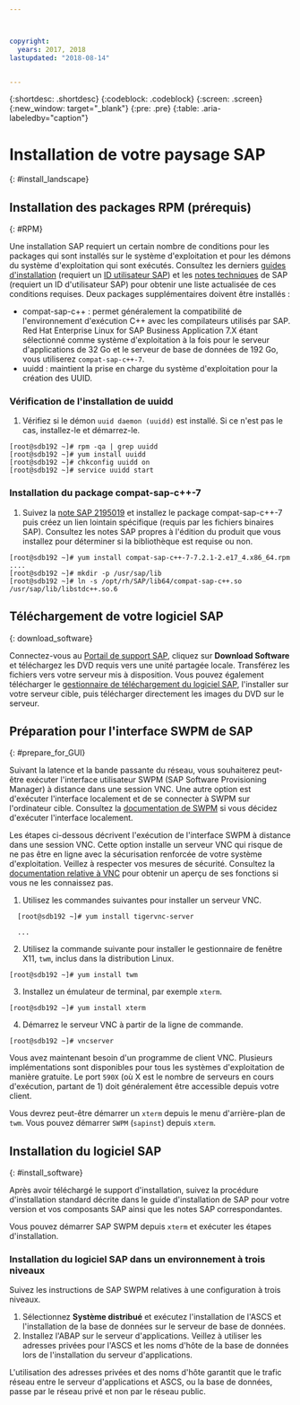 ```yaml
---



copyright:
  years: 2017, 2018
lastupdated: "2018-08-14"


---
```


{:shortdesc: .shortdesc}
{:codeblock: .codeblock}
{:screen: .screen}
{:new_window: target="_blank"}
{:pre: .pre}
{:table: .aria-labeledby="caption"}

# Installation de votre paysage SAP
{: #install_landscape}

## Installation des packages RPM (prérequis)
{: #RPM}

Une installation SAP requiert un certain nombre de conditions pour les packages qui sont installés sur le système d'exploitation et pour les démons du système d'exploitation qui sont exécutés. Consultez les derniers [guides d'installation](https://support.sap.com/software/installations.html) (requiert un [ID utilisateur SAP](/docs/infrastructure/sap-netweaver/sap-index.html#getting-started)) et les [notes techniques](https://support.sap.com/notes) de SAP (requiert un ID d'utilisateur SAP) pour obtenir une liste actualisée de ces conditions requises. Deux packages supplémentaires doivent être installés :
* compat-sap-c++ : permet généralement la compatibilité de l'environnement d'exécution C++ avec les compilateurs utilisés par SAP. Red Hat Enterprise Linux for SAP Business Application 7.X étant sélectionné comme système d'exploitation à la fois pour le serveur d'applications de 32 Go et le serveur de base de données de 192 Go, vous utiliserez `compat-sap-c++-7`.
* uuidd : maintient la prise en charge du système d'exploitation pour la création des UUID.

### Vérification de l'installation de uuidd

1. Vérifiez si le démon `uuid daemon (uuidd)` est installé. Si ce n'est pas le cas, installez-le et démarrez-le.
```
[root@sdb192 ~]# rpm -qa | grep uuidd
[root@sdb192 ~]# yum install uuidd
[root@sdb192 ~]# chkconfig uuidd on
[root@sdb192 ~]# service uuidd start
```

### Installation du package compat-sap-c++-7

1. Suivez la [note SAP 2195019](https://launchpad.support.sap.com/#/notes/2195019) et installez le package compat-sap-c++-7 puis créez un lien lointain spécifique (requis par les fichiers binaires SAP). Consultez les notes SAP propres à l'édition du produit que vous installez pour déterminer si la bibliothèque est requise ou non. 
```
[root@sdb192 ~]# yum install compat-sap-c++-7-7.2.1-2.e17_4.x86_64.rpm
....
[root@sdb192 ~]# mkdir -p /usr/sap/lib
[root@sdb192 ~]# ln -s /opt/rh/SAP/lib64/compat-sap-c++.so /usr/sap/lib/libstdc++.so.6
```

## Téléchargement de votre logiciel SAP
{: download_software}

Connectez-vous au [Portail de support SAP](https://support.sap.com/en/index.html), cliquez sur **Download Software** et téléchargez les DVD requis vers une unité partagée locale. Transférez les fichiers vers votre serveur mis à disposition. Vous pouvez également télécharger le [gestionnaire de téléchargement du logiciel SAP](https://support.sap.com/en/my-support/software-downloads.html#section_995042677), l'installer sur votre serveur cible, puis télécharger directement les images du DVD sur le serveur.

## Préparation pour l'interface SWPM de SAP
{: #prepare_for_GUI}

Suivant la latence et la bande passante du réseau, vous souhaiterez peut-être exécuter l'interface utilisateur SWPM (SAP Software Provisioning Manager) à distance dans une session VNC. Une autre option est d'exécuter l'interface localement et de se connecter à SWPM sur l'ordinateur cible. Consultez la [documentation de SWPM](https://wiki.scn.sap.com/wiki/display/SL/Software+Provisioning+Manager+1.0+and+2.0) si vous décidez d'exécuter l'interface localement.

Les étapes ci-dessous décrivent l'exécution de l'interface SWPM à distance dans une session VNC. Cette option installe un serveur VNC qui risque de ne pas être en ligne avec la sécurisation renforcée de votre système d'exploitation. Veillez à respecter vos mesures de sécurité. Consultez la [documentation relative à VNC](http://searchnetworking.techtarget.com/definition/virtual-network-computing) pour obtenir un aperçu de ses fonctions si vous ne les connaissez pas.

1. Utilisez les commandes suivantes pour installer un serveur VNC.
```
  [root@sdb192 ~]# yum install tigervnc-server

  ...
```

2. Utilisez la commande suivante pour installer le gestionnaire de fenêtre X11, `twm`, inclus dans la distribution Linux.

`[root@sdb192 ~]# yum install twm`

3. Installez un émulateur de terminal, par exemple `xterm`.

 `[root@sdb192 ~]# yum install xterm`

4. Démarrez le serveur VNC à partir de la ligne de commande.

 `[root@sdb192 ~]# vncserver`

Vous avez maintenant besoin d'un programme de client VNC. Plusieurs implémentations sont disponibles pour tous les systèmes d'exploitation de manière gratuite. Le port `590X` (où X est le nombre de serveurs en cours d'exécution, partant de 1) doit généralement être accessible depuis votre client.

Vous devrez peut-être démarrer un `xterm` depuis le menu d'arrière-plan de `twm`. Vous pouvez démarrer `SWPM` (`sapinst`) depuis `xterm`.

## Installation du logiciel SAP
{: #install_software}

Après avoir téléchargé le support d'installation, suivez la procédure d'installation standard décrite dans le guide d'installation de SAP pour votre version et vos composants SAP ainsi que les notes SAP correspondantes.

Vous pouvez démarrer SAP SWPM depuis `xterm` et exécuter les étapes d'installation.

### Installation du logiciel SAP dans un environnement à trois niveaux

Suivez les instructions de SAP SWPM relatives à une configuration à trois niveaux.

1. Sélectionnez **Système distribué** et exécutez l'installation de l'ASCS et l'installation de la base de données sur le serveur de base de données.
2. Installez l'ABAP sur le serveur d'applications. Veillez à utiliser les adresses privées pour l'ASCS et les noms d'hôte de la base de données lors de l'installation du serveur d'applications.

L'utilisation des adresses privées et des noms d'hôte garantit que le trafic réseau entre le serveur d'applications et ASCS, ou la base de données, passe par le réseau privé et non par le réseau public.
